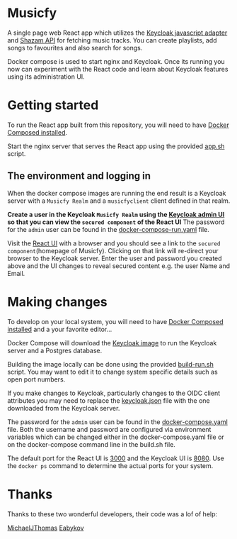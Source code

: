 # Musicfy

A single page web React app which utilizes the [Keycloak javascript adapter](https://www.keycloak.org/docs/latest/securing_apps/index.html#_javascript_adapter) and [Shazam API](https://rapidapi.com/apidojo/api/shazam/) for fetching music tracks.
You can create playlists, add songs to favourites and also search for songs.

Docker compose is used to start nginx and Keycloak. Once its running you
now can experiment with the React code and learn about Keycloak
features using its administration UI.

# Getting started

To run the React app built from this repository, you will need to have [Docker
Composed installed](https://docs.docker.com/compose/install/).

Start the nginx server that serves the React app using the provided [app.sh](app.sh) script.

## The environment and logging in

When the docker compose images are running the end result is a
Keycloak server with a `Musicfy Realm` and a `musicfyclient` client
defined in that realm.

**Create a user in the Keycloak `Musicfy Realm` using the [Keycloak
admin UI](http://localhost:8080/) so that you can view the `secured
component` of the React UI** The password for the `admin` user can be found in the
[docker-compose-run.yaml](docker-compose.yaml) file.

Visit the [React UI](http://localhost:3000/) with a browser and you should see a
link to the `secured component`(homepage of Musicfy). Clicking on that link will re-direct your
browser to the Keycloak server. Enter the user and password you
created above and the UI changes to reveal secured content e.g. the user Name and
Email.

# Making changes

To develop on your local system, you will need to have [Docker
Composed installed](https://docs.docker.com/compose/install/) and a
your favorite editor...

Docker Compose will download the [Keycloak
image](https://hub.docker.com/r/jboss/keycloak/) to run the Keycloak
server and a Postgres database.

Building the image locally can be done using the provided
[build-run.sh](build-run.sh) script. You may want to edit it to
change system specific details such as open port numbers.

If you make changes to Keycloak, particularly changes to the OIDC
client attributes you may need to replace the [keycloak.json](keycloak.json) file with
the one downloaded from the Keycloak server.

The password for the `admin` user can be found in the
[docker-compose.yaml](docker-compose.yaml) file. Both the username
and password are configured via environment variables which can be
changed either in the docker-compose.yaml file or on the
docker-compose command line in the build.sh file.

The default port for the React UI is [3000](http://localhost:3000/) and the Keycloak UI
is [8080](http://locahost:8080/). Use the `docker ps` command to determine the
actual ports for your system.

# Thanks

Thanks to these two wonderful developers, their code was a lof of help:

[MichaelJThomas](https://github.com/MitchellJThomas/keycloak-react-app)
[Eabykov](https://github.com/eabykov/keycloak-compose/blob/main/compose.yml)
